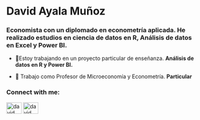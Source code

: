 <h1 align="left">David Ayala Muñoz</h1>
<h3 align="left">Economista con un diplomado en econometría aplicada. 
He realizado estudios en ciencia de datos en R, Análisis de datos en Excel y Power BI.</h3>

- 🔭Estoy trabajando en un proyecto particular de enseñanza. **Análisis de datos en R y Power BI.**

- 👯 Trabajo como Profesor de Microeconomía y Econometría. **Particular**

<h3 align="left">Connect with me:</h3>
<p align="left">
<a href="https://linkedin.com/in/David Ayala Muñoz" target="blank"><img align="center" src="https://raw.githubusercontent.com/rahuldkjain/github-profile-readme-generator/master/src/images/icons/Social/linked-in-alt.svg" alt="david ayala muñoz" height="30" width="40" /></a>
<a href="https://fb.com/David Ayala" target="blank"><img align="center" src="https://raw.githubusercontent.com/rahuldkjain/github-profile-readme-generator/master/src/images/icons/Social/facebook.svg" alt="david ayala" height="30" width="40" /></a>
</p>
